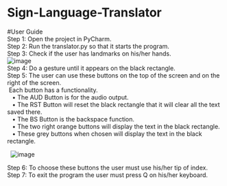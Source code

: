 # Sign-Language-Translator 
#User Guide </br>
Step 1: Open the project in PyCharm.</br>
Step 2: Run the translator.py so that it starts the program.</br>
Step 3: Check if the user has landmarks on his/her hands.</br>
  ![image](https://github.com/MangeshAubeeluck/Sign-Language-Translator/assets/52622374/396588b4-4b7e-4f6c-8ede-8e0c60d849c0)</br>
Step 4: Do a gesture until it appears on the black rectangle.</br>
Step 5: The user can use these buttons on the top of the screen and on the right of the screen.</br>
&nbsp;Each button has a functionality.</br>
 &nbsp;&nbsp; • The AUD Button is for the audio output.</br>
 &nbsp;&nbsp; • The RST Button will reset the black rectangle that it will clear all the text saved there.</br>
 &nbsp;&nbsp; • The BS Button is the backspace function.</br>
 &nbsp;&nbsp; • The two right orange buttons will display the text in the black rectangle.</br>
 &nbsp;&nbsp; • These grey buttons when chosen will display the text in the black rectangle.</br>

&nbsp; ![image](https://github.com/MangeshAubeeluck/Sign-Language-Translator/assets/52622374/f8d79e72-a539-4ee3-97e6-0980fdc07ef8)</br>

Step 6: To choose these buttons the user must use his/her tip of index.</br>
Step 7: To exit the program the user must press Q on his/her keyboard.</br>

